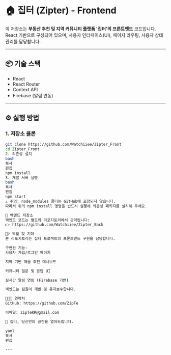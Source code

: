 # 🏠 집터 (Zipter) - Frontend

이 저장소는 **부동산 추천 및 지역 커뮤니티 플랫폼 '집터'의 프론트엔드** 코드입니다.  
React 기반으로 구성되어 있으며, 사용자 인터페이스(UI), 페이지 라우팅, 사용자 상태 관리를 담당합니다.

---

## 📦 기술 스택

- React
- React Router
- Context API
- Firebase (알림 연동)

---

## ⚙️ 실행 방법

### 1. 저장소 클론

```bash
git clone https://github.com/Watchiiee/Zipter_Front
cd Zipter_Front
2. 의존성 설치
bash
복사
편집
npm install
3. 개발 서버 실행
bash
복사
편집
npm start
⚠️ 주의: node_modules 폴더는 GitHub에 포함되지 않습니다.
따라서 위의 npm install 명령을 반드시 실행해 의존성 패키지를 설치해 주세요.

🔗 백엔드 저장소
백엔드 코드는 별도의 리포지토리에서 관리됩니다:
👉 https://github.com/Watchiiee/Zipter_Back

🙋‍♀️ 역할 및 기여
본 리포지토리는 집터 프로젝트의 프론트엔드 구현을 담당합니다.

구현된 기능:
사용자 가입/로그인 페이지

지역 기반 매물 추천 대시보드

커뮤니티 질문 및 응답 UI

실시간 알림 연동 (Firebase 기반)

백엔드는 팀원이 개발 및 유지보수합니다.

🧑🏻‍💻 연락처
GitHub: https://github.com/ZipTe

이메일: zipTeKR@gmail.com

🚪 집터, 당신만의 공간을 열어드립니다.

yaml
복사
편집

---
